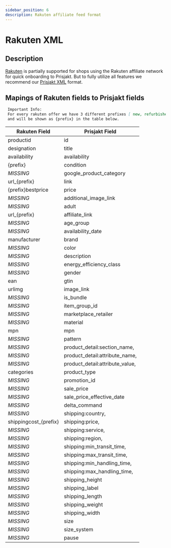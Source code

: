 ```yaml
---
sidebar_position: 6
description: Rakuten affiliate feed format
---
```


# Rakuten XML

## Description

[Rakuten](https://rakutenadvertising.com/product-feed-specification/) is partially supported for shops using the Rakuten affiliate network for quick onboarding to Prisjakt. But to fully utilize all features we recommend our [Prisjakt XML](./prisjakt_xml/index.md) format.

## Mapings of Rakuten fields to Prisjakt fields

```md
 Important Info:
 For every rakuten offer we have 3 different prefixes [ new, refurbished, used ]. Further this prefix will be used to create mapping
 and will be shown as {prefix} in the table below.
```

| Rakuten Field         | Prisjakt Field                  |
|-----------------------|---------------------------------|
| productid             | id                              |
| designation           | title                           |
| availability          | availability                    |
| {prefix}              | condition                       |
| *MISSING*             | google_product_category         |
| url_{prefix}          | link                            |
| {prefix}bestprice     | price                           |
| *MISSING*             | additional_image_link           |
| *MISSING*             | adult                           |
| url_{prefix}          | affiliate_link                  |
| *MISSING*             | age_group                       |
| *MISSING*             | availability_date               |
| manufacturer          | brand                           |
| *MISSING*             | color                           |
| *MISSING*             | description                     |
| *MISSING*             | energy_efficiency_class         |
| *MISSING*             | gender                          |
| ean                   | gtin                            |
| urlimg                | image_link                      |
| *MISSING*             | is_bundle                       |
| *MISSING*             | item_group_id                   |
| *MISSING*             | marketplace_retailer            |
| *MISSING*             | material                        |
| mpn                   | mpn                             |
| *MISSING*             | pattern                         |
| *MISSING*             | product_detail:section_name,    |
| *MISSING*             | product_detail:attribute_name,  |
| *MISSING*             | product_detail:attribute_value, |
| categories            | product_type                    |
| *MISSING*             | promotion_id                    |
| *MISSING*             | sale_price                      |
| *MISSING*             | sale_price_effective_date       |
| *MISSING*             | delta_command                   |
| *MISSING*             | shipping:country,               |
| shippingcost_{prefix} | shipping:price,                 |
| *MISSING*             | shipping:service,               |
| *MISSING*             | shipping:region,                |
| *MISSING*             | shipping:min_transit_time,      |
| *MISSING*             | shipping:max_transit_time,      |
| *MISSING*             | shipping:min_handling_time,     |
| *MISSING*             | shipping:max_handling_time,     |
| *MISSING*             | shipping_height                 |
| *MISSING*             | shipping_label                  |             
| *MISSING*             | shipping_length                 |
| *MISSING*             | shipping_weight                 |
| *MISSING*             | shipping_width                  |
| *MISSING*             | size                            |
| *MISSING*             | size_system                     |
| *MISSING*             | pause                           |
